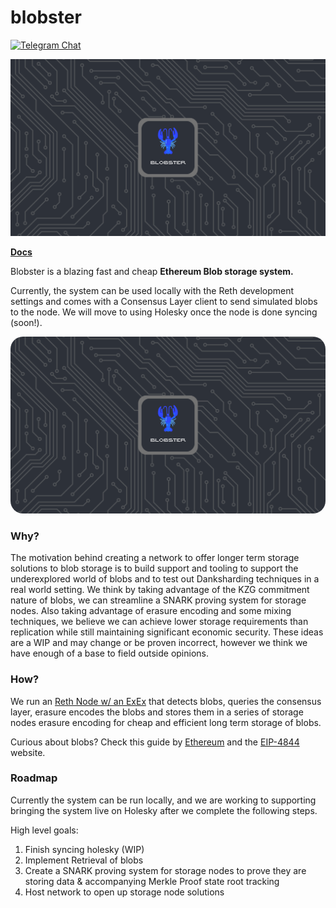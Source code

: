 # blobster

[![Telegram Chat][tg-badge]][tg-url]

![](./assets/blobster_banner.png)

**[Docs](https://alignnetwork.github.io/blobster/quick-start.html)**

[tg-badge]: https://img.shields.io/endpoint?color=neon&logo=telegram&label=chat&url=https%3A%2F%2Ftg.sumanjay.workers.dev%2Falign%5Fblobster

Blobster is a blazing fast and cheap **Ethereum Blob storage system.**

Currently, the system can be used locally with the Reth development settings and comes with a Consensus Layer client to send simulated blobs to the node. We will move to using Holesky once the node is done syncing (soon!).


<img src="https://raw.githubusercontent.com/alignnetwork/blobster/master/assets/blobster_banner.png" style="border-radius: 20px">

### Why?

The motivation behind creating a network to offer longer term storage solutions to blob storage is to build support and tooling to support the underexplored world of blobs and to test out Danksharding techniques in a real world setting. We think by taking advantage of the KZG commitment nature of blobs, we can streamline a SNARK proving system for storage nodes. Also taking advantage of erasure encoding and some mixing techniques, we believe we can achieve lower storage requirements than replication while still maintaining significant economic security. These ideas are a WIP and may change or be proven incorrect, however we think we have enough of a base to field outside opinions. 

### How?

We run an [Reth Node w/ an ExEx](https://github.com/paradigmxyz/reth) that detects blobs, queries the consensus layer, erasure encodes the blobs and stores them in a series of storage nodes erasure encoding for cheap and efficient long term storage of blobs.

Curious about blobs? Check this guide by [Ethereum](https://ethereum.org/en/roadmap/danksharding/) and the [EIP-4844](https://www.eip4844.com/) website.

### Roadmap

Currently the system can be run locally, and we are working to supporting bringing the system live on Holesky after we complete the following steps.

High level goals:

1. Finish syncing holesky (WIP)
2. Implement Retrieval of blobs
3. Create a SNARK proving system for storage nodes to prove they are storing data & accompanying Merkle Proof state root tracking
4. Host network to open up storage node solutions


[tg-badge]: https://img.shields.io/endpoint?color=neon&logo=telegram&label=chat&url=https%3A%2F%2Ftg.sumanjay.workers.dev%2Falign%5Fblobster
[tg-url]: https://t.me/align_blobster

